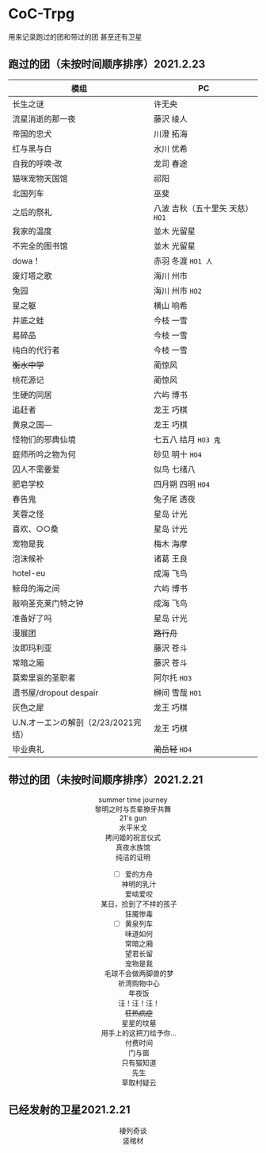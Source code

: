 # CoC-Trpg

用来记录跑过的团和带过的团 甚至还有卫星

## 跑过的团（未按时间顺序排序）2021.2.23
|模组|PC|
|-------|-------|
|长生之谜|许无央|
|流星消逝的那一夜|藤沢 绫人| 
|帝国的忠犬|川澄 拓海|
|红与黑与白|水川 优希|
|自我的呼唤·改|龙司 春途|
|猫咪宠物天国馆|祁阳|
|北国列车|巫斐|
|之后的祭礼|八波 吉秋（五十里矢 天慈）`HO1`|
|我家的温度|並木 光留星|
|不完全的图书馆|並木 光留星|
|dowa！|赤羽 冬渡 `HO1 人`|
|废灯塔之歌|海川 州市|
|兔园|海川 州市 `HO2`|
|星之躯|横山 响希|
|井底之蛙|今枝 一雪|
|易碎品|今枝 一雪|
|纯白的代行者|今枝 一雪|
|~~衡水中学~~|蔺惊风|
|桃花源记|蔺惊风|
|生硬的同居|六屿 博书|
|追赶者|龙王 巧棋|>
|黄泉之国—|龙王 巧棋|
|怪物们的邪典仙境|七五八 结月 `HO3 鬼`|
|庭师所吟之物为何|砂见 明十 `HO4`|
|囚人不需要爱|似鸟 七绪八|
|肥皂学校|四月朔 四明 `HO4`|
|春告鬼|兔子尾 透夜|
|芙蓉之怪|星岛 计光|
|喜欢、○○桑|星岛 计光|
|宠物是我|梅木 海摩|
|泡沫候补|诸葛 王良|
|hotel-eu|成海 飞鸟|
|鲸母的海之间|六屿 博书|
|敲响圣克莱门特之钟|成海 飞鸟|
|准备好了吗|星岛 计光|
|漫展团|~~路行舟~~|
|汝即玛利亚|藤沢 苍斗|
|常暗之厢|藤沢 苍斗|
|莫索里哀的圣职者|阿尔托 `HO3`|
|遗书屋/dropout despair|榊间 雪哉 `HO1`|
|灰色之犀|龙王 巧棋|
|U.N.オーエンの解剖（2/23/2021完结）|龙王 巧棋|
|毕业典礼|~~蔺岳轻~~ `HO4`|

## 带过的团（未按时间顺序排序）2021.2.21
<div align="center">
  
summer time journey<br>
黎明之时与吾辈獠牙共舞<br>
21's gun<br>
水平米戈<br>
拷问姬的祝言仪式<br>
真夜水族馆<br>
纯洁的证明<br>
- [ ] 爱的方舟<br>
神明的乳汁<br>
爱啮爱咬<br>
某日，捡到了不祥的孩子<br>
狂魇惨毒<br>
- [ ] 黄泉列车<br>
味道如何<br>
常暗之厢<br>
望君长留<br>
宠物是我<br>
毛球不会做两脚兽的梦<br>
祈湾购物中心<br>
年夜饭<br>
汪！汪！汪！<br>
~~狂热病症~~<br>
星星的坟墓<br>
用手上的这把刀给予你…<br>
付费时间<br>
门与窗<br>
只有猫知道<br>
先生<br>
草取村疑云<br>

</div>

## 已经发射的卫星2021.2.21
<div align="center">
  
褄列奇谈<br>
竖棺材<br>

</div>
